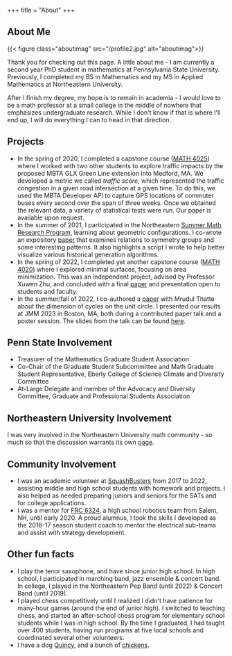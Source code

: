 +++
title = "About"
+++

## About Me
{{< figure class="aboutimag"  src="/profile2.jpg" alt="aboutimag">}}

Thank you for checking out this page.  A little about me - I am currently a second year PhD student in mathematics at Pennsylvania State University.  Previously, I completed my BS in Mathematics and my MS in Applied Mathematics at Northeastern University.

After I finish my degree, my hope is to remain in academia - I would love to be a math professor at a small college in the middle of nowhere that emphasizes undergraduate research.  While I don't know if that is where I'll end up, I will do everything I can to head in that direction.




## Projects
<ul>
<li>
In the spring of 2020, I completed a capstone course (<a href="https://bnrordsp.neu.edu/ssb-prod/bwckctlg.p_display_courses?term_in=202510&one_subj=MATH&sel_subj=&sel_crse_strt=4025&sel_crse_end=4025&sel_levl=&sel_schd=&sel_coll=&sel_divs=&sel_dept=&sel_attr=">MATH 4025</a>) where I worked with two other students to explore traffic impacts by the proposed MBTA GLX Green Line extension into Medford, MA.  We developed a metric we called <i>traffic score</i>, which represented the traffic congestion in a given road intersection at a given time.  To do this, we used the MBTA Developer API to capture GPS locations of commuter buses every second over the span of three weeks.  Once we obtained the relevant data, a variety of statistical tests were run.  Our paper is available upon request.
</li>
<li>
In the summer of 2021, I participated in the Northeastern <a href="https://sites.google.com/view/rtg-northeastern/undergraduate/independent-research-experience?authuser=0">Summer Math Research Program</a>, learning about geometric configurations.  I co-wrote an expository <a href="https://arxiv.org/abs/2108.13565">paper</a> that examines relations to symmetry groups and some interesting patterns. It also highlights a script I wrote to help better visualize various historical generation algorithms.  
</li>
<li>
In the spring of 2022, I completed yet another capstone course (<a href="https://bnrordsp.neu.edu/ssb-prod/bwckctlg.p_display_courses?term_in=202510&one_subj=MATH&sel_subj=&sel_crse_strt=4020&sel_crse_end=4020&sel_levl=&sel_schd=&sel_coll=&sel_divs=&sel_dept=&sel_attr=">MATH 4020</a>) where I explored minimal surfaces, focusing on area minimization.  This was an independent project, advised by Professor Xuwen Zhu, and concluded with a final <a href="https://drive.google.com/file/d/1BPpttYQueK7-yuwLujigMNhiOTQj2f2G/view?usp=sharing">paper</a> and presentation open to students and faculty. 
</li>
<li>
In the summer/fall of 2022, I co-authored a <a href="https://arxiv.org/abs/2208.11837">paper</a> with Mrudul Thatte about the dimension of cycles on the unit circle.  I presented our results at JMM 2023 in Boston, MA, both during a contributed paper talk and a poster session.  The slides from the talk can be found <a href="https://drive.google.com/file/d/1KTa3WydgTJuc2SYmSS51TpKoXqhqD52l/view?usp=sharing">here</a>. 
</lu>

</ul>

## Penn State Involvement
<ul>
<li> Treasurer of the Mathematics Graduate Student Association
</li>
<li> Co-Chair of the Graduate Student Subcommittee and Math Graduate Student Representative, Eberly College of Science Climate and Diversity Committee
</li> 
<li> At-Large Delegate and member of the Advocacy and Diversity Committee, Graduate and Professional Students Association
</li>
</ul>


## Northeastern University Involvement
I was very involved in the Northeastern University math community - so much so that the discussion warrants its own <a href = "https://nicholaspayne.net/posts/northeastern/">page</a>.




## Community Involvement
<ul>
<li>
I was an academic volunteer at <a href="https://squashbusters.org/">SquashBusters</a> from 2017 to 2022, assisting middle and high school students with homework and projects.  I also helped as needed preparing juniors and seniors for the SATs and for college applications.
</li>
<li>
I was a mentor for <a href="https://sites.google.com/nhsau57.org/salemrobotics">FRC 6324</a>, a high school robotics team from Salem, NH, until early 2020.  A proud alumnus, I took the skills I developed as the 2016-17 season student coach to mentor the electrical sub-teams and assist with strategy development.
</li>
</ul>

## Other fun facts
<ul>
<li>
I play the tenor saxophone, and have since junior high school.  In high school, I participated in marching band, jazz ensemble & concert band.  In college, I played in the Northeastern Pep Band (until 2022) & Concert Band (until 2019).
</li>
<li>
I played chess competitively until I realized I didn't have patience for many-hour games (around the end of junior high).  I switched to teaching chess, and started an after-school chess program for elementary school students while I was in high school.  By the time I graduated, I had taught over 400 students, having run programs at five local schools and coordinated several other volunteers.
</li>
<li>
I have a dog <a href="/photos/20220705_204221.jpg">Quincy</a>, and a bunch of <a href="/photos/20220730_156221_2.png">chickens</a>.
</li>
</ul>

<!-- Hi Inspect Element Users! -->
